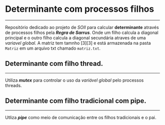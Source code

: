 # Determinante com processos filhos
***
Repositório dedicado ao projeto de _SOII_ para calcular __determinante__ através de processos filhos pela *__Regra de Sarrus__*. Onde um filho calcula a diagonal principal e o outro filho calcula a diagonal secundária atraves de uma _variavel global_. A matriz tem tamnho [3][3] e está armazenada na pasta `Matriz` em um arquivo txt chamado `matriz.txt`. 

## Determinante com filho thread.
***
Utiliza *__mutex__* para controlar o uso da _variável global_ pelo processos threads.

## Determinante com filho tradicional com pipe.
***
Utliza *__pipe__* como meio de comunicação entre os filhos tradicionais e o pai.
